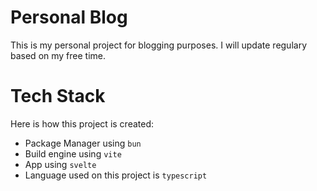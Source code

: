 # Personal Blog

This is my personal project for blogging purposes. I will update regulary based on my free time.

# Tech Stack

Here is how this project is created:
- Package Manager using `bun`
- Build engine using `vite`
- App using `svelte`
- Language used on this project is `typescript`